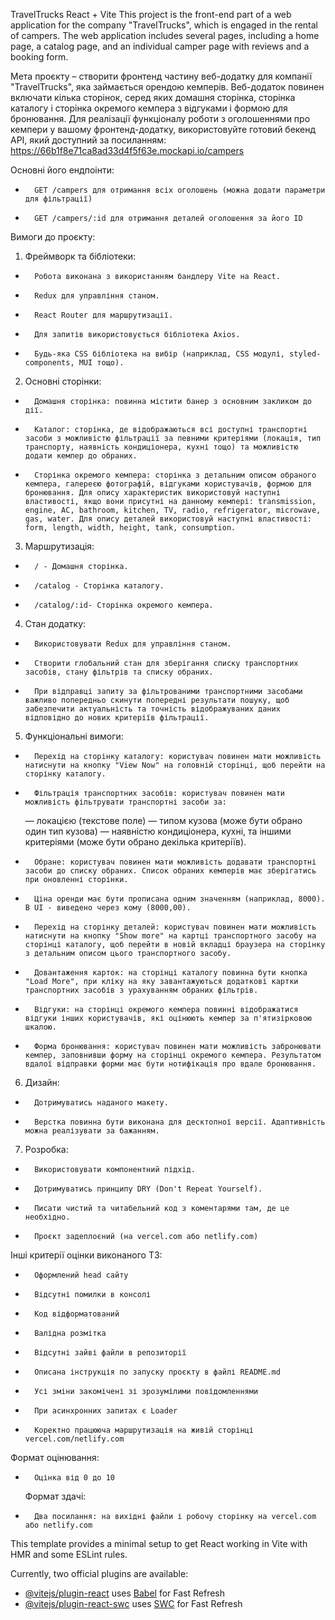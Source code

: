 TravelTrucks
React + Vite
This project is the front-end part of a web application for the company "TravelTrucks", which is engaged in the rental of campers. The web application includes several pages, including a home page, a catalog page, and an individual camper page with reviews and a booking form.

Мета проєкту – створити фронтенд частину веб-додатку для компанії "TravelTrucks", яка займається орендою кемперів. Веб-додаток повинен включати кілька сторінок, серед яких домашня сторінка, сторінка каталогу і сторінка окремого кемпера з відгуками і формою для бронювання.
Для реалізації функціоналу роботи з оголошеннями про кемпери у вашому фронтенд-додатку, використовуйте готовий бекенд API, який доступний за посиланням: https://66b1f8e71ca8ad33d4f5f63e.mockapi.io/campers

Основні його ендпоінти:

-     	GET /campers для отримання всіх оголошень (можна додати параметри для фільтрації)
-     	GET /campers/:id для отримання деталей оголошення за його ID

Вимоги до проєкту:

1. Фреймворк та бібліотеки:

-     	Робота виконана з використанням бандлеру Vite на React.
-     	Redux для управління станом.
-     	React Router для маршрутизації.
-     	Для запитів використовується бібліотека Axios.
-     	Будь-яка CSS бібліотека на вибір (наприклад, CSS модулі, styled-components, MUI тощо).

2. Основні сторінки:

-     	Домашня сторінка: повинна містити банер з основним закликом до дії.
-     	Каталог: сторінка, де відображаються всі доступні транспортні засоби з можливістю фільтрації за певними критеріями (локація, тип транспорту, наявність кондиціонера, кухні тощо) та можливістю додати кемпер до обраних.
-     	Сторінка окремого кемпера: сторінка з детальним описом обраного кемпера, галереєю фотографій, відгуками користувачів, формою для бронювання. Для опиcу характеристик використовуй наступні властивості, якщо вони присутні на данному кемпері: transmission, engine, AC, bathroom, kitchen, TV, radio, refrigerator, microwave, gas, water. Для опиcу деталей використовуй наступні властивості: form, length, width, height, tank, consumption.

3. Маршрутизація:

-     	/ - Домашня сторінка.
-     	/catalog - Сторінка каталогу.
-     	/catalog/:id- Сторінка окремого кемпера.

4. Стан додатку:

-     	Використовувати Redux для управління станом.
-     	Створити глобальний стан для зберігання списку транспортних засобів, стану фільтрів та списку обраних.
-     	При відправці запиту за фільтрованими транспортними засобами важливо попередньо скинути попередні результати пошуку, щоб забезпечити актуальність та точність відображуваних даних відповідно до нових критеріїв фільтрації.

5. Функціональні вимоги:

-     	Перехід на сторінку каталогу: користувач повинен мати можливість натиснути на кнопку "View Now" на головній сторінці, щоб перейти на сторінку каталогу.
-     	Фільтрація транспортних засобів: користувач повинен мати можливість фільтрувати транспортні засоби за:
  — локацією (текстове поле)
  — типом кузова (може бути обрано один тип кузова)
  — наявністю кондиціонера, кухні, та іншими критеріями (може бути обрано декілька критеріїв).
-     	Обране: користувач повинен мати можливість додавати транспортні засоби до списку обраних. Список обраних кемперів має зберігатись при оновленні сторінки.
-     	Ціна оренди має бути прописана одним значенням (наприклад, 8000). В UI - виведено через кому (8000,00).
-     	Перехід на сторінку деталей: користувач повинен мати можливість натиснути на кнопку "Show more" на картці транспортного засобу на сторінці каталогу, щоб перейти в новій вкладці браузера на сторінку з детальним описом цього транспортного засобу.
-     	Довантаження карток: на сторінці каталогу повинна бути кнопка "Load More", при кліку на яку завантажуються додаткові картки транспортних засобів з урахуванням обраних фільтрів.
-     	Відгуки: на сторінці окремого кемпера повинні відображатися відгуки інших користувачів, які оцінюють кемпер за п'ятизірковою шкалою.
-     	Форма бронювання: користувач повинен мати можливість забронювати кемпер, заповнивши форму на сторінці окремого кемпера. Результатом вдалої відправки форми має бути нотифікація про вдале бронювання.

6. Дизайн:

-     	Дотримуватись наданого макету.
-     	Верстка повинна бути виконана для десктопної версії. Адаптивність можна реалізувати за бажанням.

7. Розробка:

-     	Використовувати компонентний підхід.
-     	Дотримуватись принципу DRY (Don't Repeat Yourself).
-     	Писати чистий та читабельний код з коментарями там, де це необхідно.
-     	Проєкт задеплоєний (на vercel.com або netlify.com)

Інші критерії оцінки виконаного ТЗ:

-     	Оформлений head сайту
-     	Відсутні помилки в консолі
-     	Код відформатований
-     	Валідна розмітка
-     	Відсутні зайві файли в репозиторії
-     	Описана інструкція по запуску проєкту в файлі README.md
-     	Усі зміни закомічені зі зрозумілими повідомленнями
-     	При асинхронних запитах є Loader
-     	Коректно працююча маршрутизація на живій сторінці vercel.com/netlify.com

Формат оцінювання:

-     	Оцінка від 0 до 10
  Формат здачi:
-     	Два посилання: на вихідні файли і робочу сторінку на vercel.com або netlify.com

This template provides a minimal setup to get React working in Vite with HMR and some ESLint rules.

Currently, two official plugins are available:

- [@vitejs/plugin-react](https://github.com/vitejs/vite-plugin-react/blob/main/packages/plugin-react/README.md) uses [Babel](https://babeljs.io/) for Fast Refresh
- [@vitejs/plugin-react-swc](https://github.com/vitejs/vite-plugin-react-swc) uses [SWC](https://swc.rs/) for Fast Refresh
